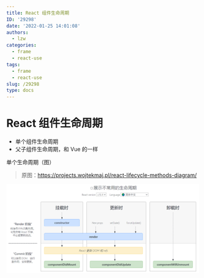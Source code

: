 ```yaml
---
title: React 组件生命周期
ID: '29298'
date: '2022-01-25 14:01:08'
authors:
  - lzw
categories:
  - frame
  - react-use
tags:
  - frame
  - react-use
slug: /29298
type: docs
---
```


# React 组件生命周期

- 单个组件生命周期
- 父子组件生命周期，和 Vue 的一样

单个生命周期（图）

> 原图：https://projects.wojtekmaj.pl/react-lifecycle-methods-diagram/

![react](./images/react-20220125141109.png)
